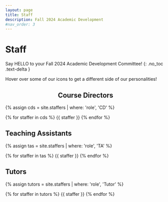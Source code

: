 ```yaml
---
layout: page
title: Staff
description: Fall 2024 Academic Development
#nav_order: 3
---
```


# Staff
Say HELLO to your Fall 2024 Academic Development Committee! 
{: .no_toc .text-delta }

Hover over some of our icons to get a different side of our personalities!

<!--
<p style="font-size:30px">Note: This page is under construction.</p>


<p style="font-size:30px">Please check back soon for an updated staff roster!</p>

-->


<h2 style="text-align: center;">Course Directors</h2>

{% assign cds = site.staffers | where: 'role', 'CD' %}

<div id= class="role flex">
{% for staffer in cds %}
{{ staffer }}
{% endfor %}
</div>

## Teaching Assistants

{% assign tas = site.staffers | where: 'role', 'TA' %}

<div class="role flex">
{% for staffer in tas %}
{{ staffer }}
{% endfor %}
</div>

## Tutors

{% assign tutors = site.staffers | where: 'role', 'Tutor' %}

<div class="role flex">
{% for staffer in tutors %}
{{ staffer }}
{% endfor %}
</div>
